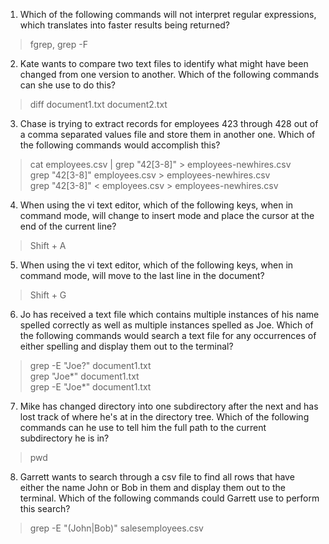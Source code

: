 1. Which of the following commands will not interpret regular expressions, which translates into faster results being returned?        
>fgrep, grep -F
2. Kate wants to compare two text files to identify what might have been changed from one version to another. Which of the following commands can she use to do this?                
>diff document1.txt document2.txt
3. Chase is trying to extract records for employees 423 through 428 out of a comma separated values file and store them in another one. Which of the following commands would accomplish this?
>cat employees.csv | grep "42[3-8]" > employees-newhires.csv    
>grep "42[3-8]" employees.csv > employees-newhires.csv    
>grep "42[3-8]" < employees.csv > employees-newhires.csv
4. When using the vi text editor, which of the following keys, when in command mode, will change to insert mode and place the cursor at the end of the current line?        
>Shift + A
5. When using the vi text editor, which of the following keys, when in command mode, will move to the last line in the document?        
>Shift + G
6. Jo has received a text file which contains multiple instances of his name spelled correctly as well as multiple instances spelled as Joe. Which of the following commands would search a text file for any occurrences of either spelling and display them out to the terminal?    
>grep -E "Joe?" document1.txt    
> grep "Joe*" document1.txt    
> grep -E "Joe*" document1.txt
7. Mike has changed directory into one subdirectory after the next and has lost track of where he's at in the directory tree. Which of the following commands can he use to tell him the full path to the current subdirectory he is in?        
>pwd
8. Garrett wants to search through a csv file to find all rows that have either the name John or Bob in them and display them out to the terminal. Which of the following commands could Garrett use to perform this search?                        
>grep -E "(John|Bob)" salesemployees.csv
